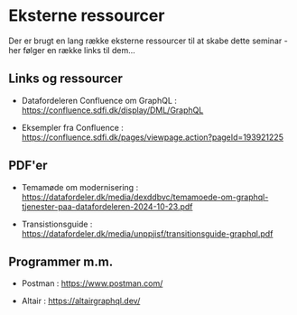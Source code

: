 # Eksterne ressourcer

Der er brugt en lang række eksterne ressourcer til at skabe dette seminar - her følger en række links til dem...

## Links og ressourcer

* Datafordeleren Confluence om GraphQL : https://confluence.sdfi.dk/display/DML/GraphQL

* Eksempler fra Confluence : https://confluence.sdfi.dk/pages/viewpage.action?pageId=193921225

## PDF'er 

* Temamøde om modernisering : https://datafordeler.dk/media/dexddbvc/temamoede-om-graphql-tjenester-paa-datafordeleren-2024-10-23.pdf

* Transistionsguide : https://datafordeler.dk/media/unppjisf/transitionsguide-graphql.pdf


## Programmer m.m. 

* Postman : https://www.postman.com/

* Altair : https://altairgraphql.dev/